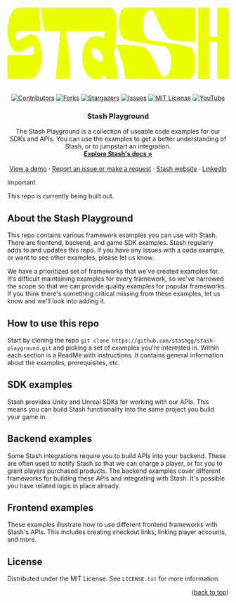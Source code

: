 <a id="readme-top"></a>

<br />
<div align="center">
  <a href="https://github.com/othneildrew/Best-README-Template">
    <img src="images/logo_horizontal_yellow.png" alt="Logo" width="1038" height="163">
  </a>

<br />
<br />

[![Contributors][contributors-shield]][contributors-url]
[![Forks][forks-shield]][forks-url]
[![Stargazers][stars-shield]][stars-url]
[![Issues][issues-shield]][issues-url]
[![MIT License][license-shield]][license-url]
[![YouTube][youtube-shield]][youtube-url]

  <h3 align="center">Stash Playground</h3>

  <p align="center">
    The Stash Playground is a collection of useable code examples for our SDKs and APIs. You can use the examples to get a better understanding of Stash, or to jumpstart an integration.
    <br />
    <a href="https://docs.stash.gg/"><strong>Explore Stash's docs »</strong></a>
    <br />
    <br />
    <a href="https://docs.stash.gg/docs/demo-walkthrough">View a demo</a>
    ·
    <a href="https://github.com/stashgg/stash-playground/issues/new">Report an issue or make a request</a>
    ·
    <a href="https://dev.stash.gg/">Stash website</a>
    ·
    <a href="https://www.linkedin.com/company/stashgg/">LinkedIn</a>
</div>

> [!IMPORTANT]
> This repo is currently being built out.

## About the Stash Playground

This repo contains various framework examples you can use with Stash. There are frontend, backend, and game SDK examples. Stash regularly adds to and updates this repo. If you have any issues with a code example, or want to see other examples, please let us know.

We have a prioritized set of frameworks that we've created examples for. It's difficult maintaining examples for every framework, so we've narrowed the scope so that we can provide quality examples for popular frameworks. If you think there's something critical missing from these examples, let us know and we'll look into adding it.

## How to use this repo

Start by cloning the repo `git clone https://github.com/stashgg/stash-playground.git` and picking a set of examples you're interested in. Within each section is a ReadMe with instructions. It contains general information about the examples, prerequisites, etc.

## SDK examples

Stash provides Unity and Unreal SDKs for working with our APIs. This means you can build Stash functionality into the same project you build your game in.

## Backend examples

Some Stash integrations require you to build APIs into your backend. These are often used to notify Stash so that we can charge a player, or for you to grant players purchased products. The backend examples cover different frameworks for building these APIs and integrating with Stash. It's possible you have related logic in place already.

## Frontend examples

These examples illustrate how to use different frontend frameworks with Stash's APIs. This includes creating checkout links, linking player accounts, and more.

## License

Distributed under the MIT License. See `LICENSE.txt` for more information.

<p align="right">(<a href="#readme-top">back to top</a>)</p

[contributors-shield]: https://img.shields.io/github/contributors/stashgg/stash-playground?style=for-the-badge&labelColor=%23EBFF00&color=%23000000
[contributors-url]: https://github.com/stashgg/stash-playground/graphs/contributors
[forks-shield]: https://img.shields.io/github/forks/stashgg/stash-playground?style=for-the-badge&labelColor=%23EBFF00&color=%23000000
[forks-url]: https://github.com/stashgg/stash-playground/forks
[stars-shield]: https://img.shields.io/github/stars/stashgg/stash-playground?style=for-the-badge&labelColor=%23EBFF00&color=%23000000
[stars-url]: https://github.com/stashgg/stash-playground/stargazers
[issues-shield]: https://img.shields.io/github/issues/stashgg/stash-playground?style=for-the-badge&labelColor=%23EBFF00&color=%23000000
[issues-url]: https://github.com/stashgg/stash-playground/issues
[license-shield]: https://img.shields.io/github/license/stashgg/stash-playground?style=for-the-badge&labelColor=%23EBFF00&color=%23000000
[license-url]: https://github.com/stashgg/stash-playground?tab=MIT-1-ov-file#readme
[youtube-shield]: https://img.shields.io/youtube/channel/views/UC_mPHJuY5QIGseaQsuLl60g?style=for-the-badge&label=YouTube&labelColor=%23EBFF00&color=%23000000
[youtube-url]: https://www.youtube.com/channel/UC_mPHJuY5QIGseaQsuLl60g
